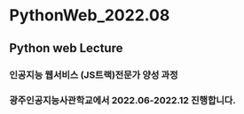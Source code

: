# PythonWeb_2022.08
## Python web Lecture

### 인공지능 웹서비스 (JS트랙)전문가 양성 과정
### 광주인공지능사관학교에서 2022.06-2022.12 진행합니다.
